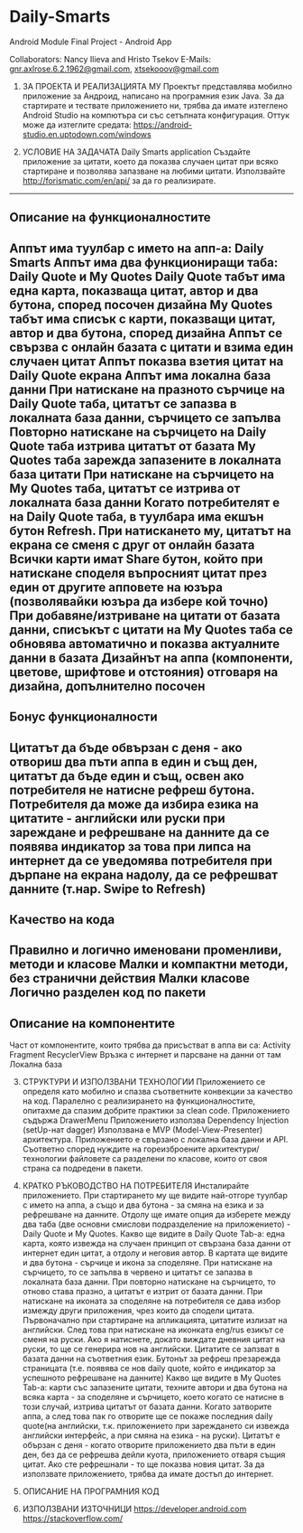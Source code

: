 # Daily-Smarts
Android Module Final Project - Android App

Collaborators: Nancy Ilieva and Hristo Tsekov
E-Mails: gnr.axlrose.6.2.1962@gmail.com, xtsekooov@gmail.com

1. ЗА ПРОЕКТА И РЕАЛИЗАЦИЯТА МУ
Проектът представлява мобилно приложение за Андроид, написано на програмния език Java.
За да стартирате и тествате приложението ни, трябва да имате изтеглено Android Studio на компютъра си със сетъпната конфигурация. 
Оттук може да изтеглите средата: https://android-studio.en.uptodown.com/windows

2. УСЛОВИЕ НА ЗАДАЧАТА
Daily Smarts application
Създайте приложение за цитати, което да показва случаен цитат при всяко стартиране и позволява запазване на любими цитати.
Използвайте http://forismatic.com/en/api/ за да го реализирате.
--------------------------------
Описание на функционалностите 
--------------------------------
Аппът има туулбар с името на апп-а: Daily Smarts 
Аппът има два функциониращи таба: Daily Quote и My Quotes 
Daily Quote табът има една карта, показваща цитат, автор и два бутона, според посочен дизайна 
My Quotes табът има списък с карти, показващи цитат, автор и два бутона, според дизайна 
Аппът се свързва с онлайн базата с цитати и взима един случаен цитат 
Аппът показва взетия цитат на Daily Quote екрана 
Аппът има локална база данни 
При натискане на празното сърчице на Daily Quote таба, цитатът се запазва в локалната база данни, сърчицето се запълва 
Повторно натискане на сърчицето на Daily Quote таба изтрива цитатът от базата 
My Quotes таба зарежда запазените в локалната база цитати 
При натискане на сърчицето на My Quotes таба, цитатът се изтрива от локалната база данни 
Когато потребителят е на Daily Quote таба, в туулбара има екшън бутон Refresh. При натискането му, цитатът на екрана се сменя с друг от онлайн базата 
Всички карти имат Share бутон, който при натискане споделя въпросният цитат през един от другите апповете на юзъра (позволявайки юзъра да избере кой точно)
При добавяне/изтриване на цитати от базата данни, списъкът с цитати на My Quotes таба се обновява автоматично и показва актуалните данни в базата 
Дизайнът на аппа (компоненти, цветове, шрифтове и отстояния) отговаря на дизайна, допълнително посочен 
------------------------
Бонус функционалности 
------------------------
Цитатът да бъде обвързан с деня - ако отвориш два пъти аппа в един и същ ден, цитатът да бъде един и същ, освен ако потребителя не натисне рефреш бутона.
Потребителя да може да избира езика на цитатите - английски или руски 
при зареждане и рефрешване на данните да се появява индикатор за това 
при липса на интернет да се уведомява потребителя
при дърпане на екрана надолу, да се рефрешват данните (т.нар. Swipe to Refresh) 
-------------------
Качество на кода 
-------------------
Правилно и логично именовани променливи, методи и класове
Малки и компактни методи, без странични действия
Малки класове
Логично разделен код по пакети
-------------------------
Описание на компонентите
--------------------------
Част от компонентите, които трябва да присъстват в аппа ви са:
Activity
Fragment
RecyclerView
Връзка с интернет и парсване на данни от там
Локална база

3. СТРУКТУРИ И ИЗПОЛЗВАНИ ТЕХНОЛОГИИ
Приложението се определя като мобилно и спазва съответните конвекции за качество на код. 
Паралелно с реализирането на функционалностите, опитахме да спазим добрите практики за clean code.
Приложението съдържа DrawerMenu
Приложението използва Dependency Injection (setUp-нат dagger)
Използвана е MVP (Model-View-Presenter) архитектура. 
Приложението е свързано с локална база данни и API.
Съответно според нуждите на гореизброените архитектури/технологии файловете са разделени по класове, които от своя страна са подредени в пакети.

4. КРАТКО РЪКОВОДСТВО НА ПОТРЕБИТЕЛЯ
Инсталирайте приложението. При стартирането му ще видите най-отгоре туулбар с името на аппа, а също и два бутона - за смяна на езика и за рефрешване на данните. 
Отдолу ще имате опция да изберете между два таба (две основни смислови подразделение на приложението) - Daily Quote и My Quotes. 
Какво ще видите в Daily Quote Tab-а: една карта, която извежда на случаен принцип от свързана база данни от интернет един цитат, а отдолу и неговия автор. 
В картата ще видите и два бутона - сърчице и икона за споделяне. 
При натискане на сърчицето, то се запълва в червено и цитатът се запазва в локалната база данни. 
При повторно натискане на сърчицето, то отново става празно, а цитатът е изтрит от базата данни. 
При натискане на иконата за споделяне на потребителя се дава избор измежду други приложения, чрез които да сподели цитата.
Първоначално при стартиране на апликацията, цитатите излизат на английски. След това при натискане на иконката eng/rus езикът се сменя на руски. 
Ако я натиснете, докато виждате дневния цитат на руски, то ще се генерира нов на английски. Цитатите се запзват в базата данни на съответния език. 
Бутонът за рефреш презарежда страницата (т.е. появява се нов daily quote, който е индикатор за успешното рефрешване на данните)
Какво ще видите в My Quotes Tab-a: карти със запазените цитати, техните автори и два бутона на всяка карта - за споделяне и сърчицето, което когато се натисне в този случай, 
изтрива цитатът от базата данни.
Когато затворите аппа, а след това пак го отворите ще се покаже последния daily quote(на английски, т.к. приложението при зареждането си извежда английски интерфейс, 
а при смяна на езика - на руски).
Цитатът е обързан с деня - когато отворите приложението два пъти в един ден, без да се рефрешва дейли куота, приложението отваря същия цитат. 
Ако сте рефрешнали - то ще показва новия цитат.
За да използвате приложението, трябва да имате достъп до интернет.

5. ОПИСАНИЕ НА ПРОГРАМНИЯ КОД

6. ИЗПОЛЗВАНИ ИЗТОЧНИЦИ 
https://developer.android.com
https://stackoverflow.com/
